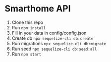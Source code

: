 # Smarthome API

1. Clone this repo
2. Run `npm install`
3. Fill in your data in config/config.json
4. Create db `npx sequelize-cli db:create`
5. Run migrations `npx sequelize-cli db:migrate`
6. Run seed `npx sequelize-cli db:seed:all`
7. Run `npm start`